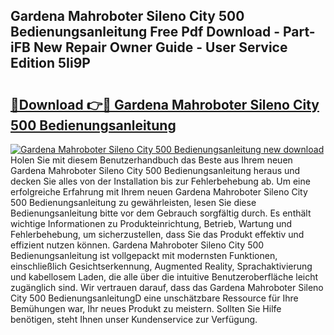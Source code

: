 ## Gardena Mahroboter Sileno City 500 Bedienungsanleitung Free Pdf Download - Part-iFB New Repair Owner Guide - User Service Edition 5Ii9P

# <h2><a href="http://df3hk1.blite.top/?on=Gardena+Mahroboter+Sileno+City+500+Bedienungsanleitung">🔗Download 👉🔴 Gardena Mahroboter Sileno City 500 Bedienungsanleitung</a></h2>

[![Gardena Mahroboter Sileno City 500 Bedienungsanleitung new download](https://i.imgur.com/lujVjoI.png)](http://df3hk1.blite.top/?on=Gardena+Mahroboter+Sileno+City+500+Bedienungsanleitung)
Holen Sie mit diesem Benutzerhandbuch das Beste aus Ihrem neuen Gardena Mahroboter Sileno City 500 Bedienungsanleitung heraus und decken Sie alles von der Installation bis zur Fehlerbehebung ab. Um eine erfolgreiche Erfahrung mit Ihrem neuen Gardena Mahroboter Sileno City 500 Bedienungsanleitung zu gewährleisten, lesen Sie diese Bedienungsanleitung bitte vor dem Gebrauch sorgfältig durch. Es enthält wichtige Informationen zu Produkteinrichtung, Betrieb, Wartung und Fehlerbehebung, um sicherzustellen, dass Sie das Produkt effektiv und effizient nutzen können. Gardena Mahroboter Sileno City 500 Bedienungsanleitung ist vollgepackt mit modernsten Funktionen, einschließlich Gesichtserkennung, Augmented Reality, Sprachaktivierung und kabellosem Laden, die alle über die intuitive Benutzeroberfläche leicht zugänglich sind. Wir vertrauen darauf, dass das Gardena Mahroboter Sileno City 500 BedienungsanleitungD eine unschätzbare Ressource für Ihre Bemühungen war, Ihr neues Produkt zu meistern. Sollten Sie Hilfe benötigen, steht Ihnen unser Kundenservice zur Verfügung.
